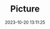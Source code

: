 ---
weight: 1
images:
- /images/edited/212.jpeg
title: Picture
date: 2023-10-20 13:11:25
tags: [luminarneo,work,ilce7m3,person,dog,bear]
---
